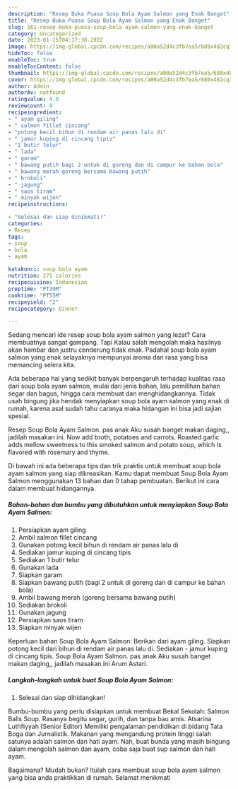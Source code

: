 ```yaml
---
description: "Resep Buka Puasa Soup Bola Ayam Salmon yang Enak Banget"
title: "Resep Buka Puasa Soup Bola Ayam Salmon yang Enak Banget"
slug: 161-resep-buka-puasa-soup-bola-ayam-salmon-yang-enak-banget
category: Uncategorized
date: 2023-01-15T04:17:38.292Z
image: https://img-global.cpcdn.com/recipes/a00a52d4c3fb7ea5/680x482cq70/soup-bola-ayam-salmon-foto-resep-utama.jpg
hideToc: false
enableToc: true
enableTocContent: false
thumbnail: https://img-global.cpcdn.com/recipes/a00a52d4c3fb7ea5/680x482cq70/soup-bola-ayam-salmon-foto-resep-utama.jpg
cover: https://img-global.cpcdn.com/recipes/a00a52d4c3fb7ea5/680x482cq70/soup-bola-ayam-salmon-foto-resep-utama.jpg
author: Admin
authorAv: notfound
ratingvalue: 4.9
reviewcount: 9
recipeingredient:
- " ayam giling"
- " salmon fillet cincang"
- "potong kecil bihun di rendam air panas lalu di"
- " jamur kuping di cincang tipis"
- "1 butir telur"
- " lada"
- " garam"
- " bawang putih bagi 2 untuk di goreng dan di campur ke bahan bola"
- " bawang merah goreng bersama bawang putih"
- " brokoli"
- " jagung"
- " saos tiram"
- " minyak wijen"
recipeinstructions:

- "Selesai dan siap dinikmati!"
categories:
- Resep
tags:
- soup
- bola
- ayam

katakunci: soup bola ayam 
nutrition: 271 calories
recipecuisine: Indonesian
preptime: "PT39M"
cooktime: "PT55M"
recipeyield: "2"
recipecategory: Dinner

---
```



Sedang mencari ide resep soup bola ayam salmon yang lezat? Cara membuatnya sangat gampang. Tapi Kalau salah mengolah maka hasilnya akan hambar dan justru cenderung tidak enak. Padahal soup bola ayam salmon yang enak selayaknya mempunyai aroma dan rasa yang bisa memancing selera kita.


Ada beberapa hal yang sedikit banyak berpengaruh terhadap kualitas rasa dari soup bola ayam salmon, mulai dari jenis bahan, lalu pemilihan bahan segar dan bagus, hingga cara membuat dan menghidangkannya. Tidak usah bingung jika hendak menyiapkan soup bola ayam salmon yang enak di rumah, karena asal sudah tahu caranya maka hidangan ini bisa jadi sajian spesial.

Resep Soup Bola Ayam Salmon. pas anak Aku susah banget makan daging,, jadilah masakan ini. Now add broth, potatoes and carrots. Roasted garlic adds mellow sweetness to this smoked salmon and potato soup, which is flavored with rosemary and thyme.


Di bawah ini ada beberapa tips dan trik praktis untuk membuat soup bola ayam salmon yang siap dikreasikan. Kamu dapat membuat Soup Bola Ayam Salmon menggunakan 13 bahan dan 0 tahap pembuatan. Berikut ini cara dalam membuat hidangannya.

<!--inarticleads1-->

##### Bahan-bahan dan bumbu yang dibutuhkan untuk menyiapkan Soup Bola Ayam Salmon:

1. Persiapkan  ayam giling
1. Ambil  salmon fillet cincang
1. Gunakan potong kecil bihun di rendam air panas lalu di
1. Sediakan  jamur kuping di cincang tipis
1. Sediakan 1 butir telur
1. Gunakan  lada
1. Siapkan  garam
1. Siapkan  bawang putih (bagi 2 untuk di goreng dan di campur ke bahan bola)
1. Ambil  bawang merah (goreng bersama bawang putih)
1. Sediakan  brokoli
1. Gunakan  jagung
1. Persiapkan  saos tiram
1. Siapkan  minyak wijen


Keperluan bahan Soup Bola Ayam Salmon: Berikan dari ayam giling. Siapkan potong kecil dari bihun di rendam air panas lalu di. Sediakan - jamur kuping di cincang tipis. Soup Bola Ayam Salmon. pas anak Aku susah banget makan daging,, jadilah masakan ini Arum Astari. 

<!--inarticleads2-->

##### Langkah-langkah untuk buat Soup Bola Ayam Salmon:


1. Selesai dan siap dihidangkan!

Bumbu-bumbu yang perlu disiapkan untuk membuat Bekal Sekolah: Salmon Balls Soup. Rasanya begitu segar, gurih, dan tanpa bau amis. Atsarina Luthfiyyah (Senior Editor) Memiliki pengalaman pendidikan di bidang Tata Boga dan Jurnalistik. Makanan yang mengandung protein tinggi salah satunya adalah salmon dan hati ayam. Nah, buat bunda yang masih bingung dalam mengolah salmon dan ayam, coba saja buat sup salmon dan hati ayam. 

Bagaimana? Mudah bukan? Itulah cara membuat soup bola ayam salmon yang bisa anda praktikkan di rumah. Selamat menikmati
